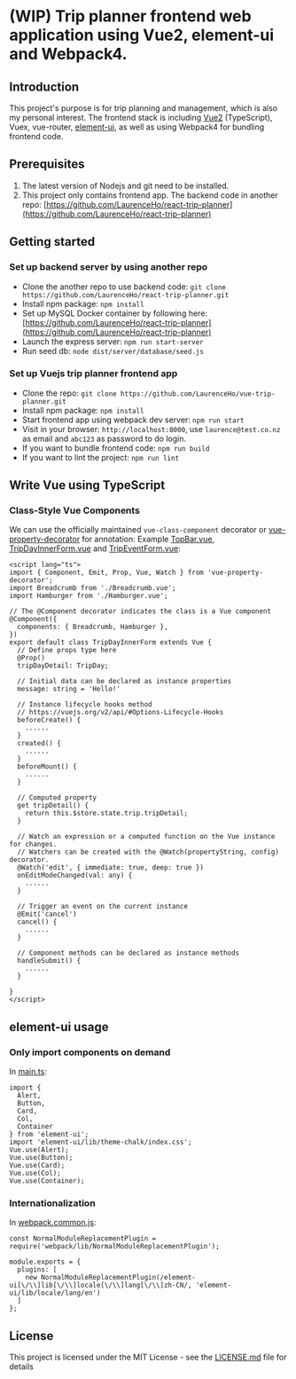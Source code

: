 # (WIP) Trip planner frontend web application using Vue2, element-ui and Webpack4.

## Introduction
This project's purpose is for trip planning and management, which is also my personal interest.
The frontend stack is including [Vue2](https://vuejs.org/v2/guide/) (TypeScript), Vuex, vue-router, [element-ui](https://element.eleme.io), as well as using Webpack4 for bundling frontend code.

## Prerequisites
1. The latest version of Nodejs and git need to be installed.
2. This project only contains frontend app. The backend code in another repo: [https://github.com/LaurenceHo/react-trip-planner](https://github.com/LaurenceHo/react-trip-planner)

## Getting started
### Set up backend server by using another repo
* Clone the another repo to use backend code: `git clone https://github.com/LaurenceHo/react-trip-planner.git`
* Install npm package: `npm install`
* Set up MySQL Docker container by following here: [https://github.com/LaurenceHo/react-trip-planner](https://github.com/LaurenceHo/react-trip-planner)
* Launch the express server: `npm run start-server`
* Run seed db: `node dist/server/database/seed.js`

### Set up Vuejs trip planner frontend app
* Clone the repo: `git clone https://github.com/LaurenceHo/vue-trip-planner.git`
* Install npm package: `npm install`
* Start frontend app using webpack dev server: `npm run start`
* Visit in your browser: `http://localhost:8000`, use `laurence@test.co.nz` as email and `abc123` as password to do login.
* If you want to bundle frontend code: `npm run build`
* If you want to lint the project: `npm run lint`

## Write Vue using TypeScript
### Class-Style Vue Components
We can use the officially maintained `vue-class-component` decorator or [vue-property-decorator](https://github.com/kaorun343/vue-property-decorator) for annotation:
Example [TopBar.vue](./src/components/TopBar.vue), [TripDayInnerForm.vue](./src/components/TripDayInnerForm.vue) and [TripEventForm.vue](./src/components/TripEventForm.vue):
```
<script lang="ts">
import { Component, Emit, Prop, Vue, Watch } from 'vue-property-decorator';
import Breadcrumb from './Breadcrumb.vue';
import Hamburger from './Hamburger.vue';

// The @Component decorator indicates the class is a Vue component
@Component({
  components: { Breadcrumb, Hamburger },
})
export default class TripDayInnerForm extends Vue {
  // Define props type here
  @Prop()
  tripDayDetail: TripDay;

  // Initial data can be declared as instance properties
  message: string = 'Hello!'
  
  // Instance lifecycle hooks method 
  // https://vuejs.org/v2/api/#Options-Lifecycle-Hooks
  beforeCreate() {
    ......
  }
  created() {
    ......
  }
  beforeMount() {
    ......
  }

  // Computed property
  get tripDetail() {
    return this.$store.state.trip.tripDetail;
  }

  // Watch an expression or a computed function on the Vue instance for changes. 
  // Watchers can be created with the @Watch(propertyString, config) decorator.
  @Watch('edit', { immediate: true, deep: true })
  onEditModeChanged(val: any) {
    ......
  }

  // Trigger an event on the current instance
  @Emit('cancel')
  cancel() {
    ......
  }

  // Component methods can be declared as instance methods
  handleSubmit() {
    ......
  }

}
</script>
```

## element-ui usage
### Only import components on demand
In [main.ts](src/main.ts):
```
import {
  Alert,
  Button,
  Card,
  Col,
  Container
} from 'element-ui';
import 'element-ui/lib/theme-chalk/index.css';
Vue.use(Alert);
Vue.use(Button);
Vue.use(Card);
Vue.use(Col);
Vue.use(Container);
```
### Internationalization
In [webpack.common.js](config/webpack.common.js):
```
const NormalModuleReplacementPlugin = require('webpack/lib/NormalModuleReplacementPlugin');

module.exports = {
  plugins: [
    new NormalModuleReplacementPlugin(/element-ui[\/\\]lib[\/\\]locale[\/\\]lang[\/\\]zh-CN/, 'element-ui/lib/locale/lang/en')
  ]
};
```

## License
This project is licensed under the MIT License - see the [LICENSE.md](LICENSE.md) file for details
